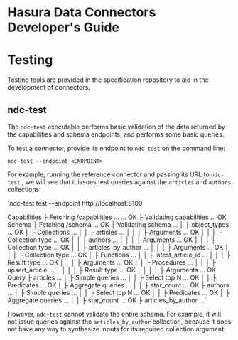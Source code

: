 # Hasura Data Connectors Developer's Guide

# Testing

Testing tools are provided in the specification repository to aid in the development of connectors.

## ndc-test

The `ndc-test` executable performs basic validation of the data returned by the capabilities and schema endpoints, and performs some basic queries.

To test a connector, provide its endpoint to `ndc-test` on the command line:

`ndc-test --endpoint <ENDPOINT>`

For example, running the reference connector and passing its URL to `ndc-test` , we will see that it issues test queries against the `articles` and `authors` collections:

`ndc-test test --endpoint http://localhost:8100

Capabilities
├ Fetching /capabilities ... ... OK
├ Validating capabilities ... OK
Schema
├ Fetching /schema ... OK
├ Validating schema ...
│ ├ object_types ... OK
│ ├ Collections ...
│ │ ├ articles ...
│ │ │ ├ Arguments ... OK
│ │ │ ├ Collection type ... OK
│ │ ├ authors ...
│ │ │ ├ Arguments ... OK
│ │ │ ├ Collection type ... OK
│ │ ├ articles_by_author ...
│ │ │ ├ Arguments ... OK
│ │ │ ├ Collection type ... OK
│ ├ Functions ...
│ │ ├ latest_article_id ...
│ │ │ ├ Result type ... OK
│ │ │ ├ Arguments ... OK
│ │ ├ Procedures ...
│ │ │ ├ upsert_article ...
│ │ │ │ ├ Result type ... OK
│ │ │ │ ├ Arguments ... OK
Query
├ articles ...
│ ├ Simple queries ...
│ │ ├ Select top N ... OK
│ │ ├ Predicates ... OK
│ ├ Aggregate queries ...
│ │ ├ star_count ... OK
├ authors ...
│ ├ Simple queries ...
│ │ ├ Select top N ... OK
│ │ ├ Predicates ... OK
│ ├ Aggregate queries ...
│ │ ├ star_count ... OK
├ articles_by_author ...`

However, `ndc-test` cannot validate the entire schema. For example, it will not issue queries against the `articles_by_author` collection, because it does not have any way to synthesize inputs for its required collection argument.